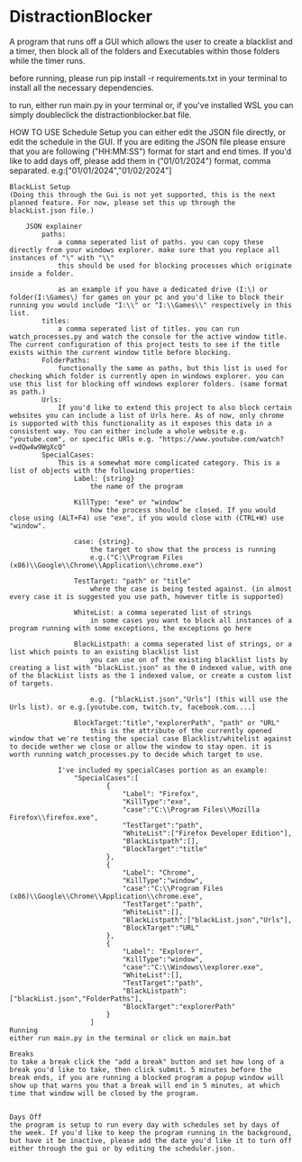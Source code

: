 # DistractionBlocker
A program that runs off a GUI which allows the user to create a blacklist and a timer, then block all of the folders and Executables within those folders while the timer runs. 

before running, please run pip install -r requirements.txt in your terminal to install all the necessary dependencies.

to run, either run main.py in your terminal or, if you've installed WSL you can simply doubleclick the distractionblocker.bat file. 

HOW TO USE
    Schedule Setup
    you can either edit the JSON file directly, or edit the schedule in the GUI. If you are editing the JSON file please ensure that you are following ("HH:MM:SS") format for start and end times. If you'd like to add days off, please add them in ("01/01/2024") format, comma separated. e.g:["01/01/2024","01/02/2024"]
    

    BlackList Setup
    (Doing this through the Gui is not yet supported, this is the next planned feature. For now, please set this up through the blackList.json file.)
    
        JSON explainer
            paths: 
                a comma seperated list of paths. you can copy these directly from your windows explorer. make sure that you replace all instances of "\" with "\\" 
                this should be used for blocking processes which originate inside a folder.
            
                as an example if you have a dedicated drive (I:\) or folder(I:\Games\) for games on your pc and you'd like to block their running you would include "I:\\" or "I:\\Games\\" respectively in this list. 
            titles: 
                a comma seperated list of titles. you can run watch_processes.py and watch the console for the active window title. The current configuration of this project tests to see if the title exists within the current window title before blocking.
            FolderPaths:
                functionally the same as paths, but this list is used for checking which folder is currently open in windows explorer. you can use this list for blocking off windows explorer folders. (same format as path.)
            Urls:
                If you'd like to extend this project to also block certain websites you can include a list of Urls here. As of now, only chrome is supported with this functionality as it exposes this data in a consistent way. You can either include a whole website e.g. "youtube.com", or specific URls e.g. "https://www.youtube.com/watch?v=dQw4w9WgXcQ" 
            SpecialCases:
                This is a somewhat more complicated category. This is a list of objects with the following properties:
                    Label: {string}
                        the name of the program 
                    
                    KillType: "exe" or "window"
                        how the process should be closed. If you would close using (ALT+F4) use "exe", if you would close with (CTRL+W) use "window".

                    case: {string}.
                        the target to show that the process is running
                        e.g.("C:\\Program Files (x86)\\Google\\Chrome\\Application\\chrome.exe")
                    
                    TestTarget: "path" or "title"
                        where the case is being tested against. (in almost every case it is suggested you use path, however title is supported)

                    WhiteList: a comma seperated list of strings
                        in some cases you want to block all instances of a program running with some exceptions, the exceptions go here

                    BlackListpath: a comma seperated list of strings, or a list which points to an existing blacklist list
                        you can use on of the existing blacklist lists by creating a list with "blackList.json" as the 0 indexed value, with one of the blackList lists as the 1 indexed value, or create a custom list of targets.
                        
                        e.g. ["blackList.json","Urls"] (this will use the Urls list). or e.g.[youtube.com, twitch.tv, facebook.com....]

                    BlockTarget:"title","explorerPath", "path" or "URL"
                        this is the attribute of the currently opened window that we're testing the special case Blacklist/whitelist against to decide wether we close or allow the window to stay open. it is worth running watch_processes.py to decide which target to use. 

                I've included my specialCases portion as an example:
                    "SpecialCases":[
                            {   
                                "Label": "Firefox",
                                "KillType":"exe",
                                "case":"C:\\Program Files\\Mozilla Firefox\\firefox.exe",
                                "TestTarget":"path",
                                "WhiteList":["Firefox Developer Edition"],
                                "BlackListpath":[],
                                "BlockTarget":"title"
                            },
                            {
                                "Label": "Chrome",
                                "KillType":"window",
                                "case":"C:\\Program Files (x86)\\Google\\Chrome\\Application\\chrome.exe",
                                "TestTarget":"path",
                                "WhiteList":[],
                                "BlackListpath":["blackList.json","Urls"],
                                "BlockTarget":"URL"
                            },
                            {   
                                "Label": "Explorer",
                                "KillType":"window",
                                "case":"C:\\Windows\\explorer.exe",
                                "WhiteList":[],
                                "TestTarget":"path",
                                "BlackListpath":["blackList.json","FolderPaths"],
                                "BlockTarget":"explorerPath"
                            }
                        ] 
    Running
    either run main.py in the terminal or click on main.bat

    Breaks
    to take a break click the "add a break" button and set how long of a break you'd like to take, then click submit. 5 minutes before the break ends, if you are running a blocked program a popup window will show up that warns you that a break will end in 5 minutes, at which time that window will be closed by the program. 


    Days Off
    the program is setup to run every day with schedules set by days of the week. If you'd like to keep the program running in the background, but have it be inactive, please add the date you'd like it to turn off either through the gui or by editing the scheduler.json. 

